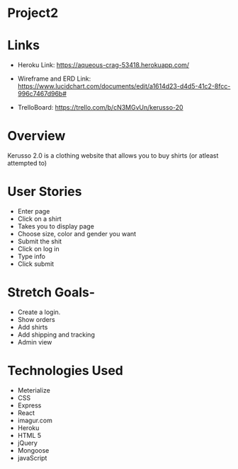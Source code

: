 # Project2

# Links

* Heroku Link: https://aqueous-crag-53418.herokuapp.com/

* Wireframe and ERD Link: https://www.lucidchart.com/documents/edit/a1614d23-d4d5-41c2-8fcc-996c7467d96b#

* TrelloBoard: https://trello.com/b/cN3MGvUn/kerusso-20

# Overview

Kerusso 2.0 is a clothing website that allows you to buy shirts (or atleast attempted to)

# User Stories

* Enter page
* Click on a shirt
* Takes you to display page 
* Choose size, color and gender you want
* Submit the shit
* Click on log in
* Type info
* Click submit

# Stretch Goals-

* Create a login.
* Show orders
* Add shirts
* Add shipping and tracking
* Admin view


# Technologies Used
* Meterialize
* CSS 
* Express
* React
* imagur.com
* Heroku
* HTML 5
* jQuery
* Mongoose
* javaScript